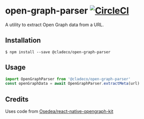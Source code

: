 # open-graph-parser [![CircleCI](https://circleci.com/gh/cladeco/open-graph-parser.svg?style=shield&circle-token=0109c22092b2aae080e849d7d80c831d143640c9)](https://circleci.com/gh/cladeco/open-graph-parser)

A utility to extract Open Graph data from a URL.

## Installation

```shell
$ npm install --save @cladeco/open-graph-parser
```

## Usage

```javascript
import OpenGraphParser from '@cladeco/open-graph-parser'
const openGraphData = await OpenGraphParser.extractMeta(url)
```

## Credits

Uses code from [Osedea/react-native-opengraph-kit](https://github.com/Osedea/react-native-opengraph-kit)